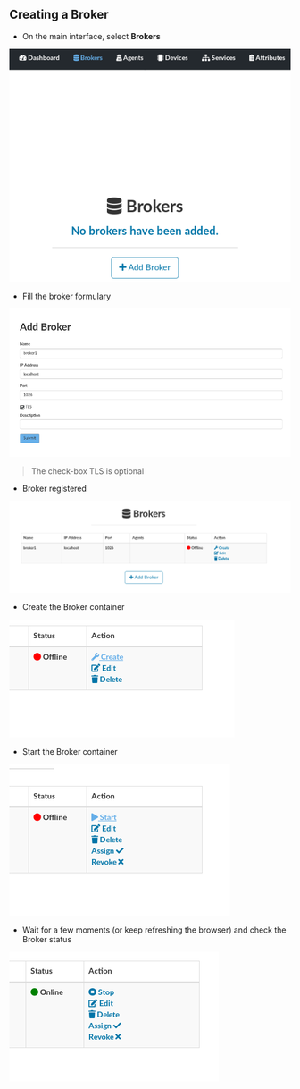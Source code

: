 ## Creating a Broker

- On the main interface, select **Brokers**

![](img/walkthrough/13.png)

- Fill the broker formulary

![](img/walkthrough/14.png)

> The check-box TLS is optional

- Broker registered

![](img/walkthrough/15.png)

- Create the Broker container

![](img/walkthrough/create.png)

- Start the Broker container

![](img/walkthrough/start.png)

- Wait for a few moments (or keep refreshing the browser) and check the Broker status

![](img/walkthrough/stop.png)

